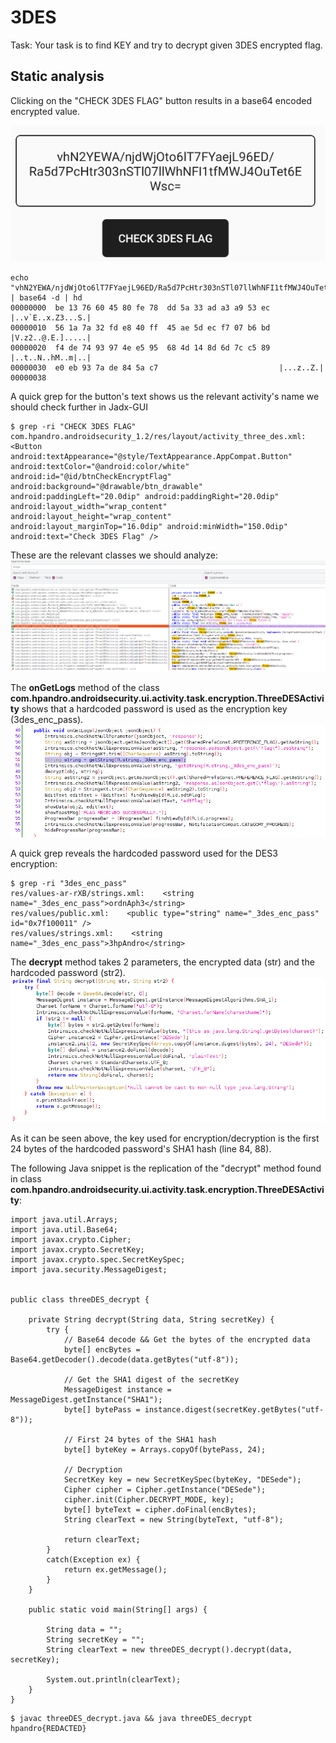 # 3DES
Task: Your task is to find KEY and try to decrypt given 3DES encrypted flag.

## Static analysis
Clicking on the "CHECK 3DES FLAG" button results in a base64 encoded encrypted value.

![img](https://github.com/cygnus-xr1/hpAndro_CTF_walkthrough/blob/main/challenges/symmetric_encryption/img/3des_enc_flag.png?raw=true)

```
echo "vhN2YEWA/njdWjOto6lT7FYaejL96ED/Ra5d7PcHtr303nSTl07llWhNFI1tfMWJ4OuTet6EWsc=" | base64 -d | hd
00000000  be 13 76 60 45 80 fe 78  dd 5a 33 ad a3 a9 53 ec  |..v`E..x.Z3...S.|
00000010  56 1a 7a 32 fd e8 40 ff  45 ae 5d ec f7 07 b6 bd  |V.z2..@.E.].....|
00000020  f4 de 74 93 97 4e e5 95  68 4d 14 8d 6d 7c c5 89  |..t..N..hM..m|..|
00000030  e0 eb 93 7a de 84 5a c7                           |...z..Z.|
00000038
```

A quick grep for the button's text shows us the relevant activity's name we should check further in Jadx-GUI
```
$ grep -ri "CHECK 3DES FLAG"
com.hpandro.androidsecurity_1.2/res/layout/activity_three_des.xml:        <Button android:textAppearance="@style/TextAppearance.AppCompat.Button" android:textColor="@android:color/white" android:id="@id/btnCheckEncryptFlag" android:background="@drawable/btn_drawable" android:paddingLeft="20.0dip" android:paddingRight="20.0dip" android:layout_width="wrap_content" android:layout_height="wrap_content" android:layout_marginTop="16.0dip" android:minWidth="150.0dip" android:text="Check 3DES Flag" />
```

These are the relevant classes we should analyze:
![img](https://github.com/cygnus-xr1/hpAndro_CTF_walkthrough/blob/main/challenges/symmetric_encryption/img/3des_jadx_classes.png?raw=true)

The **onGetLogs** method of the class **com.hpandro.androidsecurity.ui.activity.task.encryption.ThreeDESActivity** shows that a hardcoded password is used as the encryption key (3des_enc_pass).
![img](https://github.com/cygnus-xr1/hpAndro_CTF_walkthrough/blob/main/challenges/symmetric_encryption/img/3des_onGetLogs.png?raw=true)

A quick grep reveals the hardcoded password used for the DES3 encryption:
```
$ grep -ri "3des_enc_pass"
res/values-ar-rXB/strings.xml:    <string name="_3des_enc_pass">‏‮3hpAndro‬‏</string>
res/values/public.xml:    <public type="string" name="_3des_enc_pass" id="0x7f100011" />
res/values/strings.xml:    <string name="_3des_enc_pass">3hpAndro</string>
```

The **decrypt** method takes 2 parameters, the encrypted data (str) and the hardcoded password (str2).
![img](https://github.com/cygnus-xr1/hpAndro_CTF_walkthrough/blob/main/challenges/symmetric_encryption/img/3des_decrypt.png?raw=true)

As it can be seen above, the key used for encryption/decryption is the first 24 bytes of the hardcoded password's SHA1 hash (line 84, 88).

The following Java snippet is the replication of the "decrypt" method found in class **com.hpandro.androidsecurity.ui.activity.task.encryption.ThreeDESActivity**:
```
import java.util.Arrays;
import java.util.Base64;
import javax.crypto.Cipher;
import javax.crypto.SecretKey;
import javax.crypto.spec.SecretKeySpec;
import java.security.MessageDigest;


public class threeDES_decrypt {

    private String decrypt(String data, String secretKey) {
        try {
            // Base64 decode && Get the bytes of the encrypted data
            byte[] encBytes = Base64.getDecoder().decode(data.getBytes("utf-8"));

            // Get the SHA1 digest of the secretKey
            MessageDigest instance = MessageDigest.getInstance("SHA1");
            byte[] bytePass = instance.digest(secretKey.getBytes("utf-8"));
            
            // First 24 bytes of the SHA1 hash
            byte[] byteKey = Arrays.copyOf(bytePass, 24);
            
            // Decryption
            SecretKey key = new SecretKeySpec(byteKey, "DESede");
            Cipher cipher = Cipher.getInstance("DESede");
            cipher.init(Cipher.DECRYPT_MODE, key);
            byte[] byteText = cipher.doFinal(encBytes);
            String clearText = new String(byteText, "utf-8");
            
            return clearText;
        }
        catch(Exception ex) {
            return ex.getMessage();
        }
    }
 
    public static void main(String[] args) {
       
        String data = "";
        String secretKey = "";
        String clearText = new threeDES_decrypt().decrypt(data, secretKey);

        System.out.println(clearText);
    }
}
```

```
$ javac threeDES_decrypt.java && java threeDES_decrypt
hpandro{REDACTED}
```